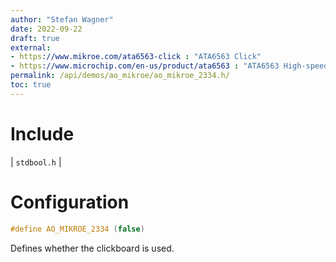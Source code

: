 ```yaml
---
author: "Stefan Wagner"
date: 2022-09-22
draft: true
external:
- https://www.mikroe.com/ata6563-click : "ATA6563 Click"
- https://www.microchip.com/en-us/product/ata6563 : "ATA6563 High-speed CAN FD Transceiver"
permalink: /api/demos/ao_mikroe/ao_mikroe_2334.h/
toc: true
---
```


# Include

| `stdbool.h` |

# Configuration

```c
#define AO_MIKROE_2334 (false)
```

Defines whether the clickboard is used.
